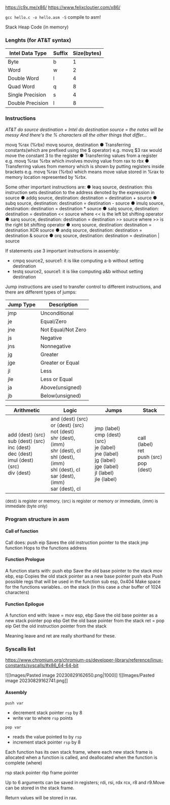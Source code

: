 
https://c9x.me/x86/
https://www.felixcloutier.com/x86/

`gcc hello.c -o hello.asm -S` compile to asm!

Stack
Heap
Code (in memory)


### Lenghts (for AT&T syntax)

| Intel Data Type  | Suffix | Size(bytes) |
| ---------------- | ------ | ----------- |
| Byte             | b      | 1           |
| Word             | w      | 2           |
| Double Word      | l      | 4           |
| Quad Word        | q      | 8           |
| Single Precision | s      | 4           |
| Double Precision | l      | 8           |

### Instructions

*AT&T do source destination + Intel do destination source = the notes will be messy
And there's the % characters all the other things that differ...*

movq %rax (%rbx)
movq source, destination
● Transferring constants(which are prefixed using the $ operator) e.g. movq $3 rax would
move the constant 3 to the register
● Transferring values from a register e.g. movq %rax %rbx which involves moving value from
rax to rbx
● Transferring values from memory which is shown by putting registers inside brackets e.g.
movq %rax (%rbx) which means move value stored in %rax to memory location
represented by %rbx.

Some other important instructions are:
● leaq source, destination: this instruction sets destination to the address denoted by the
expression in source
● addq source, destination: destination = destination + source
● subq source, destination: destination = destination - source
● imulq source, destination: destination = destination * source
● salq source, destination: destination = destination &lt;&lt; source where &lt;&lt; is the left bit shifting
operator
● sarq source, destination: destination = destination &gt;&gt; source where &gt;&gt; is the right bit
shifting operator
● xorq source, destination: destination = destination XOR source
● andq source, destination: destination = destination &amp; source
● orq source, destination: destination = destination | source

If statements use 3 important instructions in assembly:
- cmpq source2, source1: it is like computing a-b without setting destination
- testq source2, source1: it is like computing a&b without setting destination

Jump instructions are used to transfer control to different instructions, and there are different types of jumps:

| Jump Type | Description        |
| --------- | ------------------ |
| jmp       | Unconditional      |
| je        | Equal/Zero         |
| jne       | Not Equal/Not Zero |
| js        | Negative           |
| jns       | Nonnegative        |
| jg        | Greater            |
| jge       | Greater or Equal   |
| jl        | Less               |
| jle       | Less or Equal      |
| ja        | Above(unsigned)    |
| jb        | Below(unsigned)    |

|Arithmetic|Logic|Jumps|Stack|
|---|---|---|---|
|add ⟨dest⟩ ⟨src⟩  <br>sub ⟨dest⟩ ⟨src⟩  <br>inc ⟨dest⟩  <br>dec ⟨dest⟩  <br>imul ⟨dest⟩ ⟨src⟩  <br>div ⟨dest⟩|and ⟨dest⟩ ⟨src⟩  <br>or ⟨dest⟩ ⟨src⟩  <br>not ⟨dest⟩  <br>shr ⟨dest⟩, ⟨imm⟩  <br>shr ⟨dest⟩, cl  <br>shl ⟨dest⟩, ⟨imm⟩  <br>shl ⟨dest⟩, cl  <br>sar ⟨dest⟩, ⟨imm⟩  <br>sar ⟨dest⟩, cl|jmp ⟨label⟩  <br>cmp ⟨dest⟩ ⟨src⟩  <br>je ⟨label⟩  <br>jne ⟨label⟩  <br>jg ⟨label⟩  <br>jge ⟨label⟩  <br>jl ⟨label⟩  <br>jle ⟨label⟩|call ⟨label⟩  <br>ret  <br>push ⟨src⟩  <br>pop ⟨dest⟩|
<font size=2>⟨dest⟩ is register or memory, ⟨src⟩ is register or memory or immediate, ⟨imm⟩ is immediate (byte only)</font>

### Program structure in asm

#### Call of function

Call does:
push eip            Saves the old instruction pointer to the stack
jmp function     Hops to the functions address

#### Function Prologue

A function starts with:
push ebp           Save the old base pointer to the stack
mov ebp, esp    Copies the old stack pointer as a new base pointer
push ebx           Push possible regs that will be used in the function
sub esp, 0x404  Make space for the functions variables.. on the stack (in this case a char buffer of 1024 characters)

#### Function Epilogue

A function end with:
leave      = mov esp, ebp   Save the old base pointer as a new stack pointer
         pop ebp            Get the old base pointer from the stack
ret          = pop eip            Get the old instruction pointer from the stack

Meaning leave and ret are really shorthand for these.



### Syscalls list

https://www.chromium.org/chromium-os/developer-library/reference/linux-constants/syscalls/#x86_64-64-bit




![[Images/Pasted image 20230829162650.png|1000]]
![[Images/Pasted image 20230829162741.png]]

#### Assembly

`push var`
- decrement stack pointer `rsp` by 8
- write var to where `rsp` points

`pop var`
- reads the value pointed to by `rsp`
- increment stack pointer `rsp` by 8

Each function has its own stack frame, where each new stack frame is allocated when a function is called, and deallocated when the function is complete (where)

rsp  stack pointer
rbp  frame pointer

Up to 6 arguments can be saved in registers; rdi, rsi, rdx
rcx, r8 and r9.Move can be stored in the stack frame.

Return values will be stored in rax.


